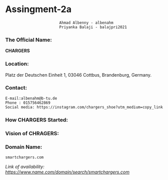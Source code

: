 # Assingment-2a
 							Ahmad Albenny - albenahm
 							Priyanka Balaji - balajpri2021
        
### The Official Name:
**CHARGERS**

### Location:
  Platz der Deutschen Einheit 1, 03046 Cottbus, Brandenburg, Germany. 

### Contact: 

  	E-mail:albenahm@b-tu.de
  	Phone : 015756462869
  	Social media: https://instagram.com/chargers_shoe?utm_medium=copy_link
		
	
### How CHARGERS Started:

### Vision of CHRAGERS:

	
### Domain Name: 
	smartchargers.com
*Link of availability: https://www.name.com/domain/search/smartchargers.com*
